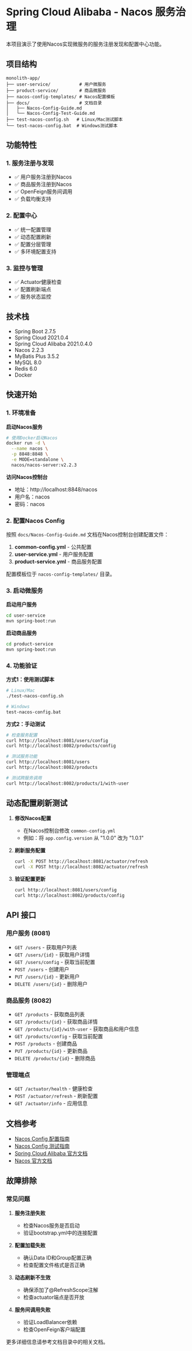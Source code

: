 # Spring Cloud Alibaba - Nacos 服务治理

本项目演示了使用Nacos实现微服务的服务注册发现和配置中心功能。

## 项目结构

```
monolith-app/
├── user-service/           # 用户微服务
├── product-service/        # 商品微服务
├── nacos-config-templates/ # Nacos配置模板
├── docs/                   # 文档目录
│   ├── Nacos-Config-Guide.md
│   └── Nacos-Config-Test-Guide.md
├── test-nacos-config.sh   # Linux/Mac测试脚本
└── test-nacos-config.bat  # Windows测试脚本
```

## 功能特性

### 1. 服务注册与发现
- ✅ 用户服务注册到Nacos
- ✅ 商品服务注册到Nacos  
- ✅ OpenFeign服务间调用
- ✅ 负载均衡支持

### 2. 配置中心
- ✅ 统一配置管理
- ✅ 动态配置刷新
- ✅ 配置分层管理
- ✅ 多环境配置支持

### 3. 监控与管理
- ✅ Actuator健康检查
- ✅ 配置刷新端点
- ✅ 服务状态监控

## 技术栈

- Spring Boot 2.7.5
- Spring Cloud 2021.0.4
- Spring Cloud Alibaba 2021.0.4.0
- Nacos 2.2.3
- MyBatis Plus 3.5.2
- MySQL 8.0
- Redis 6.0
- Docker

## 快速开始

### 1. 环境准备

**启动Nacos服务**
```bash
# 使用Docker启动Nacos
docker run -d \
  --name nacos \
  -p 8848:8848 \
  -e MODE=standalone \
  nacos/nacos-server:v2.2.3
```

**访问Nacos控制台**
- 地址：http://localhost:8848/nacos
- 用户名：nacos
- 密码：nacos

### 2. 配置Nacos Config

按照 `docs/Nacos-Config-Guide.md` 文档在Nacos控制台创建配置文件：

1. **common-config.yml** - 公共配置
2. **user-service.yml** - 用户服务配置
3. **product-service.yml** - 商品服务配置

配置模板位于 `nacos-config-templates/` 目录。

### 3. 启动微服务

**启动用户服务**
```bash
cd user-service
mvn spring-boot:run
```

**启动商品服务**
```bash
cd product-service
mvn spring-boot:run
```

### 4. 功能验证

**方式1：使用测试脚本**
```bash
# Linux/Mac
./test-nacos-config.sh

# Windows
test-nacos-config.bat
```

**方式2：手动测试**
```bash
# 检查服务配置
curl http://localhost:8081/users/config
curl http://localhost:8082/products/config

# 测试服务功能
curl http://localhost:8081/users
curl http://localhost:8082/products

# 测试跨服务调用
curl http://localhost:8082/products/1/with-user
```

## 动态配置刷新测试

1. **修改Nacos配置**
   - 在Nacos控制台修改 `common-config.yml`
   - 例如：将 `app.config.version` 从 "1.0.0" 改为 "1.0.1"

2. **刷新服务配置**
   ```bash
   curl -X POST http://localhost:8081/actuator/refresh
   curl -X POST http://localhost:8082/actuator/refresh
   ```

3. **验证配置更新**
   ```bash
   curl http://localhost:8081/users/config
   curl http://localhost:8082/products/config
   ```

## API 接口

### 用户服务 (8081)
- `GET /users` - 获取用户列表
- `GET /users/{id}` - 获取用户详情
- `GET /users/config` - 获取当前配置
- `POST /users` - 创建用户
- `PUT /users/{id}` - 更新用户
- `DELETE /users/{id}` - 删除用户

### 商品服务 (8082)
- `GET /products` - 获取商品列表
- `GET /products/{id}` - 获取商品详情
- `GET /products/{id}/with-user` - 获取商品和用户信息
- `GET /products/config` - 获取当前配置
- `POST /products` - 创建商品
- `PUT /products/{id}` - 更新商品
- `DELETE /products/{id}` - 删除商品

### 管理端点
- `GET /actuator/health` - 健康检查
- `POST /actuator/refresh` - 刷新配置
- `GET /actuator/info` - 应用信息

## 文档参考

- [Nacos Config 配置指南](docs/Nacos-Config-Guide.md)
- [Nacos Config 测试指南](docs/Nacos-Config-Test-Guide.md)
- [Spring Cloud Alibaba 官方文档](https://spring-cloud-alibaba-group.github.io/github-pages/greenwich/spring-cloud-alibaba.html)
- [Nacos 官方文档](https://nacos.io/zh-cn/docs/what-is-nacos.html)

## 故障排除

### 常见问题

1. **服务注册失败**
   - 检查Nacos服务是否启动
   - 验证bootstrap.yml中的连接配置

2. **配置加载失败**
   - 确认Data ID和Group配置正确
   - 检查配置文件格式是否正确

3. **动态刷新不生效**
   - 确保添加了@RefreshScope注解
   - 检查actuator端点是否开放

4. **服务间调用失败**
   - 验证LoadBalancer依赖
   - 检查OpenFeign客户端配置

更多详细信息请参考文档目录中的相关文档。